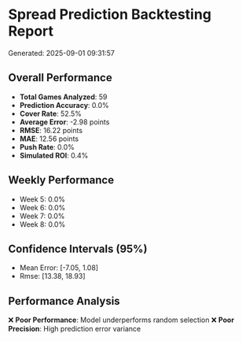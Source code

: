# Spread Prediction Backtesting Report
Generated: 2025-09-01 09:31:57

## Overall Performance
- **Total Games Analyzed**: 59
- **Prediction Accuracy**: 0.0%
- **Cover Rate**: 52.5%
- **Average Error**: -2.98 points
- **RMSE**: 16.22 points
- **MAE**: 12.56 points
- **Push Rate**: 0.0%
- **Simulated ROI**: 0.4%

## Weekly Performance
- Week 5: 0.0%
- Week 6: 0.0%
- Week 7: 0.0%
- Week 8: 0.0%

## Confidence Intervals (95%)
- Mean Error: [-7.05, 1.08]
- Rmse: [13.38, 18.93]

## Performance Analysis
❌ **Poor Performance**: Model underperforms random selection
❌ **Poor Precision**: High prediction error variance